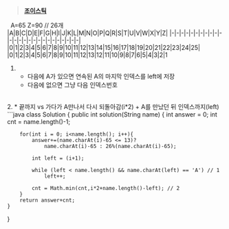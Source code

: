 ﻿> **[조이스틱](https://programmers.co.kr/learn/courses/30/lessons/42860)**

&nbsp;&nbsp;A=65 Z=90 // 26개
|A|B|C|D|E|F|G|H|I|J|K|L|M|N|O|P|Q|R|S|T|U|V|W|X|Y|Z|
|-|-|-|-|-|-|-|-|-|-|-|-|-|-|-|-|-|-|-|-|-|-|-|-|-|-|
|0|1|2|3|4|5|6|7|8|9|10|11|12|13|14|15|16|17|18|19|20|21|22|23|24|25|
|0|1|2|3|4|5|6|7|8|9|10|11|12|13|12|11|10|9|8|7|6|5|4|3|2|1

1.
	* 다음에 A가 있으면 연속된 A의 마지막 인덱스를 left에 저장
	* 다음에 없으면 그냥 다음 인덱스번호
<br/>
2. 
	*  끝까지 vs 가다가 A만나서 다시 되돌아감(i*2) + A를 만났던 뒤 인덱스까지(left)
```java
class Solution {
    public int solution(String name) {
        int answer = 0;
        int cnt = name.length()-1;
    
        for(int i = 0; i<name.length(); i++){
            answer+=(name.charAt(i)-65 <= 13)?
                name.charAt(i)-65 : 26%(name.charAt(i)-65);
            
            int left = (i+1);
            
            while (left < name.length() && name.charAt(left) == 'A') // 1
                left++;
                
            cnt = Math.min(cnt,i*2+name.length()-left); // 2
        }
        return answer+cnt;
    }
}
```

